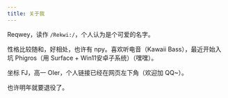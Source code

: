 ```yaml
---
title: 关于我
---
```


Reqwey，读作 `/Rekwi:/`，个人认为是个可爱的名字。

性格比较随和，好相处，也许有 npy。喜欢听电音（Kawaii Bass），最近开始入坑 Phigros（用 Surface + Win11安卓子系统）（嘿嘿）。

坐标 FJ，高一 OIer，个人链接已经在网页左下角（欢迎加 QQ~）。

也许明年就要退役了。